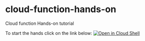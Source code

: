 # cloud-function-hands-on
Cloud function Hands-on tutorial

To start the hands click on the link below:
[![Open in Cloud Shell](https://gstatic.com/cloudssh/images/open-btn.svg)](https://ssh.cloud.google.com/cloudshell/editor?cloudshell_git_repo=https://github.com/ibeauvais/cloud-function-hands-on/hands-on.md)
